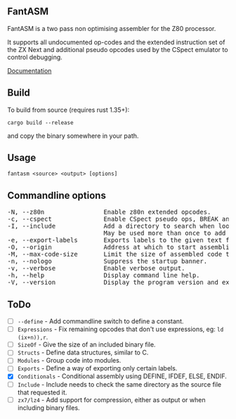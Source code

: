 ## FantASM

FantASM is a two pass non optimising assembler for the Z80 processor.

It supports all undocumented op-codes and the extended instruction set of the ZX Next and additional pseudo opcodes used by the CSpect emulator to control debugging.

[Documentation](https://catpainblack.github.io/FantASM/)

## Build

To build from source (requires rust 1.35+):

```cargo build --release```

and copy the binary somewhere in your path.


## Usage

```fantasm <source> <output> [options]```

## Commandline options

<pre>
-N, --z80n                Enable z80n extended opcodes.
-c, --cspect              Enable CSpect pseudo ops, BREAK and QUIT.
-I, --include             Add a directory to search when looking for includes. 
                          May be used more than once to add multiple directories.
-e, --export-labels       Exports labels to the given text file.
-O, --origin              Address at which to start assembling code.
-M, --max-code-size       Limit the size of assembled code to nnnn bytes.
-n, --nologo              Suppress the startup banner.
-v, --verbose             Enable verbose output.
-h, --help                Display command line help.
-V, --version             Display the program version and exit.
</pre>

## ToDo
- [ ] ```--define``` - Add commandline switch to define a constant.
- [ ] ```Expressions``` - Fix remaining opcodes that don't use expressions, eg: ```ld (ix+n)),r```.
- [ ] ```SizeOf``` - Give the size of an included binary file.
- [ ] ```Structs``` - Define data structures, similar to C.
- [ ] ```Modules``` - Group code into modules.
- [ ] ```Exports``` - Define a way of exporting only certain labels.
- [x] ```Conditionals``` - Conditional assembly using DEFINE, IFDEF, ELSE, ENDIF.
- [ ] ```Include``` - Include needs to check the same directory as the source file that requested it.
- [ ] ```zx7/lz4``` - Add support for compression, either as output or when including binary files.